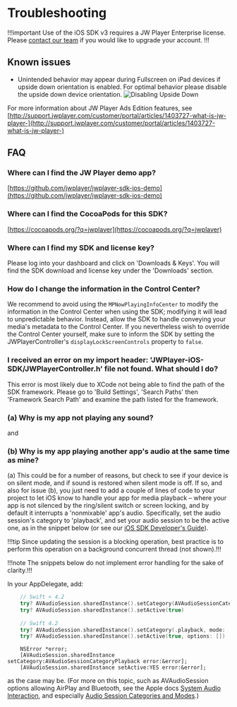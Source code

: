 # Troubleshooting

!!!important
Use of the iOS SDK v3 requires a JW Player Enterprise license. Please [contact our team](https://www.jwplayer.com/contact-us/?utm_source=developer&amp;utm_medium=CTA&amp;utm_campaign=player-docs) if you would like to upgrade your account.
!!!

## Known issues
* Unintended behavior may appear during Fullscreen on iPad devices if upside down orientation is enabled. For optimal behavior please disable the upside down device orientation.
![Disabling Upside Down](./images/disableUpsideDown.png)

For more information about JW Player Ads Edition features, see [http://support.jwplayer.com/customer/portal/articles/1403727-what-is-jw-player-](http://support.jwplayer.com/customer/portal/articles/1403727-what-is-jw-player-)

## FAQ

### Where can I find the JW Player demo app?

[https://github.com/jwplayer/jwplayer-sdk-ios-demo](https://github.com/jwplayer/jwplayer-sdk-ios-demo)


### Where can I find the CocoaPods for this SDK?

[https://cocoapods.org/?q=jwplayer](https://cocoapods.org/?q=jwplayer)


### Where can I find my SDK and license key?

Please log into your dashboard and click on 'Downloads & Keys'. You will find the SDK download and license
key under the 'Downloads' section.

### How do I change the information in the Control Center?

We recommend to avoid using the `MPNowPlayingInfoCenter` to modify the information in the Control Center when using the SDK; modifying it will lead to unpredictable behavior. Instead, allow the SDK to handle conveying your media's metadata to the Control Center.
If you nevertheless wish to override the Control Center yourself, make sure to inform the SDK by setting the JWPlayerController's `displayLockScreenControls` property to `false`.

### I received an error on my import header: 'JWPlayer-iOS-SDK/JWPlayerController.h' file not found. What should I do?

This error is most likely due to XCode not being able to find the path of the SDK framework. Please go to 'Build Settings', 'Search Paths' then 'Framework Search Path' and examine the path listed for the framework. 

### (a) Why is my app not playing any sound?
and
### (b) Why is my app playing another app's audio at the same time as mine? 

(a) This could be for a number of reasons, but check to see if your device is on silent mode, and if sound is restored when silent mode is off. If so, and also for issue (b), you just need to add a couple of lines of code to your project to let iOS know to handle your app for media playback – where your app is not silenced by the ring/silent switch or screen locking, and by default it interrupts a 'nonmixable' app's audio. Specifically, set the audio session's category to 'playback', and set your audio session to be the active one, as in the snippet below (or see our [iOS SDK Developer's Guide](https://developer.jwplayer.com/sdk/ios/docs/developer-guide/embedding/features/#background-audio)).

!!!tip
Since updating the session is a blocking operation, best practice is to perform this operation on a background concurrent thread (not shown).!!!

!!!note
The snippets below do not implement error handling for the sake of clarity.!!!

In your AppDelegate, add:

```swift
	// Swift < 4.2
	try? AVAudioSession.sharedInstance().setCategory(AVAudioSessionCategoryPlayback)
	try? AVAudioSession.sharedInstance().setActive(true)
	
	// Swift 4.2
	try? AVAudioSession.sharedInstance().setCategory(.playback, mode: .moviePlayback, options: [])
	try? AVAudioSession.sharedInstance().setActive(true, options: [])

```

```objc
    NSError *error;
    [AVAudioSession.sharedInstance setCategory:AVAudioSessionCategoryPlayback error:&error];
    [AVAudioSession.sharedInstance setActive:YES error:&error];
```

as the case may be. (For more on this topic, such as AVAudioSession options allowing AirPlay and Bluetooth, see the Apple docs [System Audio Interaction](https://developer.apple.com/documentation/avfoundation/system_audio_interaction), and especially
[Audio Session Categories and Modes](https://developer.apple.com/library/archive/documentation/Audio/Conceptual/AudioSessionProgrammingGuide/AudioSessionCategoriesandModes/AudioSessionCategoriesandModes.html#//apple_ref/doc/uid/TP40007875-CH10).)
